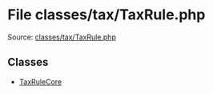 File classes/tax/TaxRule.php
=========

Source: [classes/tax/TaxRule.php](https://github.com/PrestaShop/PrestaShop/blob/1.5.0.2/classes/tax/TaxRule.php)


Classes
-------

* [TaxRuleCore](class.TaxRuleCore.md)


